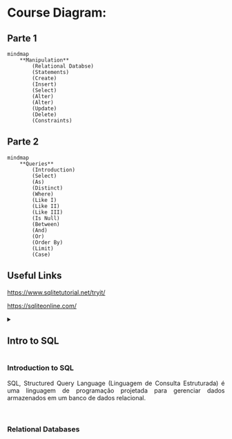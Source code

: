 # Course Diagram:

## Parte 1

```mermaid
mindmap
	**Manipulation**
		(Relational Databse)
		(Statements)
		(Create)
		(Insert)
		(Select)
		(Alter)
		(Alter)
		(Update)
		(Delete)
		(Constraints)
```

## Parte 2

```mermaid
mindmap
	**Queries**
		(Introduction)
		(Select)
		(As)
		(Distinct)
		(Where)
		(Like I)
		(Like II)
		(Like III)
		(Is Null)
		(Between)
		(And)
		(Or)
		(Order By)
		(Limit)
		(Case)
```

## Useful Links
https://www.sqlitetutorial.net/tryit/

https://sqliteonline.com/

<details>
 <summary>
	 <h2>Intro to SQL</h2>
 </summary>
</details>

### Introduction to SQL

<p style ="text-align: justify">SQL, Structured Query Language (Linguagem de Consulta Estruturada) é uma linguagem de programação projetada para gerenciar dados armazenados em um banco de dados relacional.</p>

<br>

### Relational Databases
